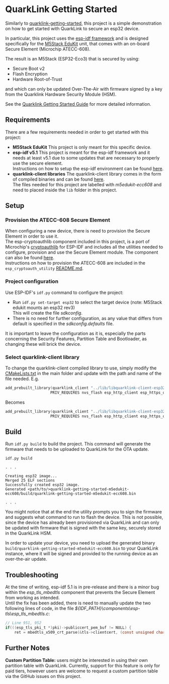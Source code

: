 # QuarkLink Getting Started

Similarly to [quarklink-getting-started](https://github.com/cryptoquantique/quarklink-getting-started), this project is a simple demonstration on how to get started with QuarkLink to secure an esp32 device.

In particular, this project uses the [esp-idf framework](https://docs.espressif.com/projects/esp-idf/en/latest/esp32/get-started/) and is designed specifically for the [M5Stack EduKit](https://shop.m5stack.com/products/m5stack-core2-esp32-iot-development-kit-for-aws-iot-edukit) unit, that comes with an on-board Secure Element (Microchip ATECC-608).

The result is an M5Stack (ESP32-Eco3) that is secured by using:
- Secure Boot v2
- Flash Encryption
- Hardware Root-of-Trust

and which can only be updated Over-The-Air with firmware signed by a key from the Quarklink Hardware Security Module (HSM).

See the [Quarklink Getting Started Guide](https://cryptoquantique.github.io/QuarklinkGettingStartedGuide.pdf) for more detailed information.

## Requirements

There are a few requirements needed in order to get started with this project:

- **M5Stack EduKit**
    This project is only meant for this specific device.
- **esp-idf v5.1**
    This project is meant for the esp-idf framework and it needs at least v5.1 due to some updates that are necessary to properly use the secure element.  
    Instructions on how to setup the esp-idf environment can be found [here](https://docs.espressif.com/projects/esp-idf/en/latest/esp32/get-started/index.html).
- **quarklink-client libraries**
    The quarklink-client library comes in the form of compiled binaries and can be found [here](https://github.com/cryptoquantique/quarklink-binaries/tree/main/quarklink-getting-started).  
    The files needed for this project are labelled with *m5edukit-ecc608* and need to placed inside the `lib` folder in this project.

## Setup

### Provision the ATECC-608 Secure Element
When configuring a new device, there is need to provision the Secure Element in order to use it.  
The esp-cryptoauthlib component included in this project, is a port of Microchip's [cryptoauthlib](https://github.com/MicrochipTech/cryptoauthlib) for ESP-IDF and includes all the utilities needed to configure, provision and use the Secure Element module. The component can also be found [here](https://github.com/espressif/esp-cryptoauthlib).  
Instructions on how to provision the ATECC-608 are included in the `esp_cryptoauth_utility` [README.md](./components/esp-cryptoauthlib/esp_cryptoauth_utility/README.md).  

### Project configuration
Use ESP-IDF's `idf.py` command to configure the project:
- Run `idf.py set-target esp32` to select the target device (note: M5Stack edukit mounts an esp32 rev3)  
    This will create the file *sdkconfig*.
- There is no need for further configuration, as any value that differs from default is specified in the *sdkconfig.defaults* file.

It is important to leave the configuration as it is, especially the parts concerning the Security Features, Partition Table and Bootloader, as changing these will brick the device.

### Select quarklink-client library
To change the quarklink-client compiled library to use, simply modify the [CMakeLists.txt](./main/CMakeLists.txt) in the main folder and update with the path and name of the file needed.
E.g.
```c
add_prebuilt_library(quarklink_client "../lib/libquarklink-client-esp32-m5edukit-ecc608-v1.2.2.a"
                    PRIV_REQUIRES nvs_flash esp_http_client esp_https_ota app_update mbedtls esp-cryptoauthlib)
```
Becomes
```c
add_prebuilt_library(quarklink_client "../lib/libquarklink-client-esp32-m5edukit-ecc608-v1.2.2-debug.a"
                    PRIV_REQUIRES nvs_flash esp_http_client esp_https_ota app_update mbedtls esp-cryptoauthlib)
```


## Build
Run `idf.py build` to build the project. 
This command will generate the firmware that needs to be uploaded to QuarkLink for the OTA update.
```
idf.py build

. . .

Creating esp32 image...
Merged 25 ELF sections
Successfully created esp32 image.
Generated <path/to/>quarklink-getting-started-m5edukit-ecc608/build/quarklink-getting-started-m5edukit-ecc608.bin

. . .

```

You might notice that at the end the utility prompts you to sign the firmware and suggests what command to run to flash the device. This is not possible, since the device has already been provisioned via QuarkLink and can only be updated with firmware that is signed with the same key, securely stored in the QuarkLink HSM.

In order to update your device, you need to upload the generated binary `build/quarklink-getting-started-m5edukit-ecc608.bin` to your QuarkLink instance, where it will be signed and provided to the running device as an over-the-air update.

## Troubleshooting
At the time of writing, esp-idf 5.1 is in pre-release and there is a minor bug within the *esp_tls_mbedtls* component that prevents the Secure Element from working as intended.  
Until the fix has been added, there is need to manually update the two following lines of code, in the file *${IDF_PATH}\components\esp-tls\esp_tls_mbedtls.c*:
```c
// Line 951, 952
if(((esp_tls_pki_t *)pki)->publiccert_pem_buf != NULL) {
    ret = mbedtls_x509_crt_parse(&tls->clientcert, (const unsigned char*)(((esp_tls_pki_t *) pki)->publiccert_pem_buf), ((esp_tls_pki_t *)pki)->publiccert_pem_bytes); 
```

## Further Notes
**Custom Partition Table:** users might be interested in using their own partition table with QuarkLink. Currently, support for this feature is only for paid tiers, however users are welcome to request a custom partition table via the GitHub issues on this project.
